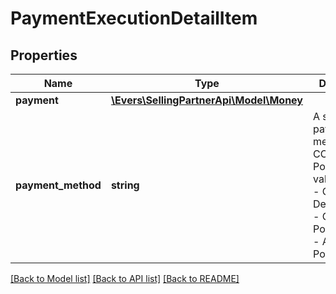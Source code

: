 # PaymentExecutionDetailItem

## Properties
Name | Type | Description | Notes
------------ | ------------- | ------------- | -------------
**payment** | [**\Evers\SellingPartnerApi\Model\Money**](Money.md) |  | 
**payment_method** | **string** | A sub-payment method for a COD order.  Possible values:  * COD - Cash On Delivery.  * GC - Gift Card.  * PointsAccount - Amazon Points. | 

[[Back to Model list]](../README.md#documentation-for-models) [[Back to API list]](../README.md#documentation-for-api-endpoints) [[Back to README]](../README.md)


